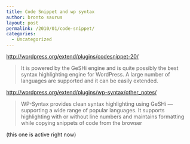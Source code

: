 ```yaml
---
title: Code Snippet and wp syntax
author: bronto saurus
layout: post
permalink: /2010/01/code-snippet/
categories:
  - Uncategorized
---
```

<http://wordpress.org/extend/plugins/codesnippet-20/>

> It is powered by the GeSHi engine and is quite possibly the best syntax highlighting engine for WordPress. A large number of languages are supported and it can be easily extended.

<http://wordpress.org/extend/plugins/wp-syntax/other_notes/>

> WP-Syntax provides clean syntax highlighting using GeSHi &#8212; supporting a wide range of popular languages. It supports highlighting with or without line numbers and maintains formatting while copying snippets of code from the browser

(this one is active right now)